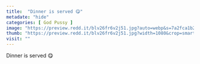 ```yaml
---
title:  "Dinner is served 😋"
metadate: "hide"
categories: [ God Pussy ]
image: "https://preview.redd.it/blv26fr6v2j51.jpg?auto=webp&s=7a2fca1b2eae4922f0574023554ebcf09cbeb204"
thumb: "https://preview.redd.it/blv26fr6v2j51.jpg?width=1080&crop=smart&auto=webp&s=9e7e813eede28cf5b9fd600e6ddbfb89a035724a"
visit: ""
---
```

Dinner is served 😋
